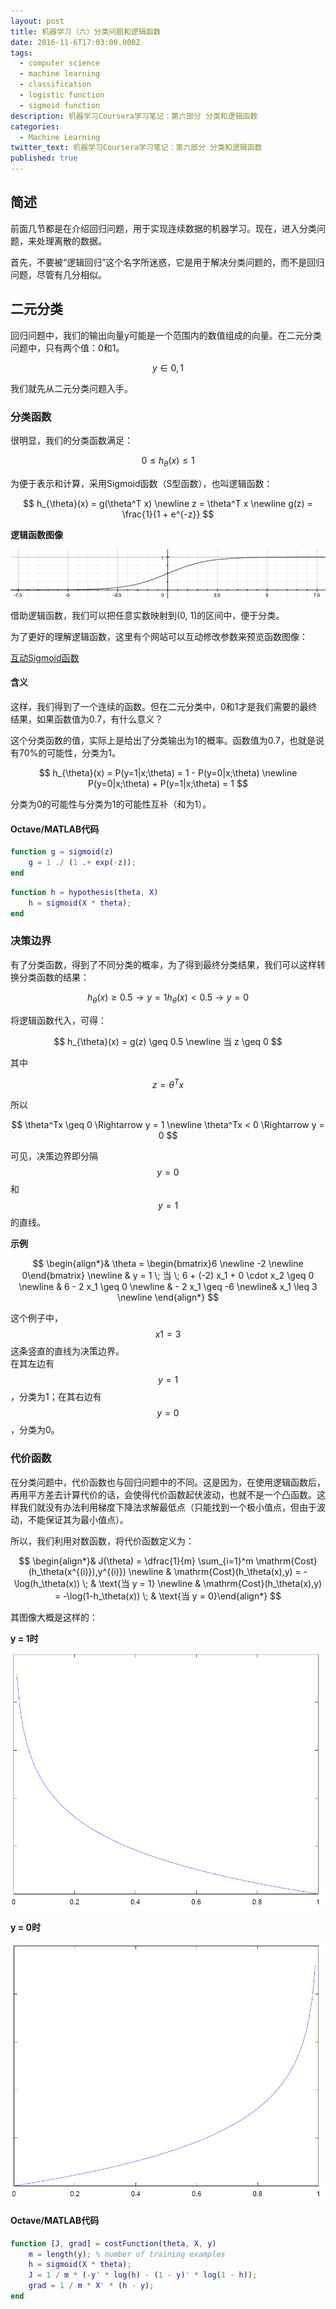 ```yaml
---
layout: post
title: 机器学习（六）分类问题和逻辑函数
date: 2016-11-6T17:03:00.000Z
tags:
  - computer science
  - machine learning
  - classification
  - logistic function
  - sigmoid function
description: 机器学习Coursera学习笔记：第六部分 分类和逻辑函数
categories:
  - Machine Learning
twitter_text: 机器学习Coursera学习笔记：第六部分 分类和逻辑函数
published: true
---
```


## 简述

前面几节都是在介绍回归问题，用于实现连续数据的机器学习。现在，进入分类问题，来处理离散的数据。

首先，不要被“逻辑回归”这个名字所迷惑，它是用于解决分类问题的，而不是回归问题，尽管有几分相似。

## 二元分类

回归问题中，我们的输出向量y可能是一个范围内的数值组成的向量。在二元分类问题中，只有两个值：0和1。

$$
y \in {0, 1}
$$

我们就先从二元分类问题入手。

### 分类函数

很明显，我们的分类函数满足：

$$
0 \leq h_{\theta}(x) \leq 1
$$

为便于表示和计算，采用Sigmoid函数（S型函数），也叫逻辑函数：

$$
h_{\theta}(x) = g(\theta^T x) \newline
z = \theta^T x \newline
g(z) = \frac{1}{1 + e^{-z}}
$$

**逻辑函数图像**

![Sigmoid](/assets/img/classifi-logistic-func/sigmoid.png)

借助逻辑函数，我们可以把任意实数映射到(0, 1)的区间中，便于分类。

为了更好的理解逻辑函数，这里有个网站可以互动修改参数来预览函数图像：

[互动Sigmoid函数](https://www.desmos.com/calculator/bgontvxotm)

#### 含义

这样，我们得到了一个连续的函数。但在二元分类中，0和1才是我们需要的最终结果，如果函数值为0.7，有什么意义？

这个分类函数的值，实际上是给出了分类输出为1的概率。函数值为0.7，也就是说有70%的可能性，分类为1。

$$
h_{\theta}(x) = P(y=1|x;\theta) = 1 - P(y=0|x;\theta) \newline
P(y=0|x;\theta) + P(y=1|x;\theta) = 1
$$

分类为0的可能性与分类为1的可能性互补（和为1）。

#### Octave/MATLAB代码

``` matlab
function g = sigmoid(z)
    g = 1 ./ (1 .+ exp(-z));
end
```

```matlab
function h = hypothesis(theta, X)
    h = sigmoid(X * theta);
end
```

### 决策边界

有了分类函数，得到了不同分类的概率，为了得到最终分类结果，我们可以这样转换分类函数的结果：

$$
h_{\theta}(x) \geq 0.5 \to y = 1
h_{\theta}(x) < 0.5 \to y = 0
$$

将逻辑函数代入，可得：

$$
h_{\theta}(x) = g(z) \geq 0.5 \newline
当 z \geq 0
$$

其中

$$
z = \theta^T x
$$

所以

$$
\theta^Tx \geq 0 \Rightarrow y = 1 \newline
\theta^Tx < 0 \Rightarrow y = 0
$$

可见，决策边界即分隔$$y = 0$$和$$y = 1$$的直线。

**示例**

$$
\begin{align*}& \theta = \begin{bmatrix}6 \newline -2 \newline 0\end{bmatrix} \newline & y = 1 \; 当 \; 6 + (-2) x_1 + 0 \cdot x_2 \geq 0 \newline & 6 - 2 x_1 \geq 0 \newline & - 2 x_1 \geq -6 \newline& x_1 \leq 3 \newline \end{align*}
$$

这个例子中，$$x1=3$$这条竖直的直线为决策边界。  
在其左边有$$y=1$$，分类为1；在其右边有$$y=0$$，分类为0。

### 代价函数

在分类问题中，代价函数也与回归问题中的不同。这是因为，在使用逻辑函数后，再用平方差去计算代价的话，会使得代价函数起伏波动，也就不是一个凸函数。这样我们就没有办法利用梯度下降法求解最低点（只能找到一个极小值点，但由于波动，不能保证其为最小值点）。

所以，我们利用对数函数，将代价函数定义为：

$$
\begin{align*}& J(\theta) = \dfrac{1}{m} \sum_{i=1}^m \mathrm{Cost}(h_\theta(x^{(i)}),y^{(i)}) \newline & \mathrm{Cost}(h_\theta(x),y) = -\log(h_\theta(x)) \; & \text{当 y = 1} \newline & \mathrm{Cost}(h_\theta(x),y) = -\log(1-h_\theta(x)) \; & \text{当 y = 0}\end{align*}
$$

其图像大概是这样的：

**y = 1时**

![y1](/assets/img/classifi-logistic-func/y1.png)

**y = 0时**

![y0](/assets/img/classifi-logistic-func/y0.png)

#### Octave/MATLAB代码

``` matlab
function [J, grad] = costFunction(theta, X, y)
    m = length(y); % number of training examples
    h = sigmoid(X * theta);
    J = 1 / m * (-y' * log(h) - (1 - y)' * log(1 - h));
    grad = 1 / m * X' * (h - y);
end
```